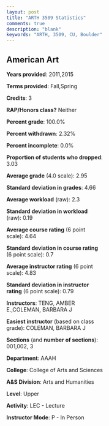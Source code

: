 ```yaml
---
layout: post
title: "ARTH 3509 Statistics"
comments: true
description: "blank"
keywords: "ARTH, 3509, CU, Boulder"
--- 
```

<head>
<script src="https://ajax.googleapis.com/ajax/libs/jquery/2.1.3/jquery.min.js"></script>
<script src="https://dl.dropboxusercontent.com/s/pc42nxpaw1ea4o9/highcharts.js?dl=0"></script>
<!-- <script src="../assets/js/highcharts.js"></script> -->
<style type="text/css">@font-face {
	font-family: "Bebas Neue";
	src: url(https://www.filehosting.org/file/details/544349/BebasNeue%20Regular.otf) format("opentype");
	}
	h1.Bebas { 
		font-family: "Bebas Neue", Verdana, Tahoma;
	}
</style>
</head>
<body>
	<div id="container" style="float: right; width: 45%; height: 88%; margin-left: 2.5%; margin-right: 2.5%;"></div>
	<script language="JavaScript">
		$(document).ready(function() {
		var chart = {type: 'column'};
		var title = {text: 'Grade Distribution'};
		var xAxis = {categories: ['A','B','C','D','F'],crosshair: true};
		var yAxis = {min: 0,title: {text: 'Percentage'}};
		var tooltip = {headerFormat: '<center><b><span style="font-size:20px">{point.key}</span></b></center>',
		               pointFormat: '<td style="padding:0"><b>{point.y:.1f}%</b></td>',
		               footerFormat: '</table>',shared: true,useHTML: true};
		var plotOptions = {column: {pointPadding: 0.0,borderWidth: 0}};  
		var credits = {enabled: false};var series= [{name: 'Percent',data: [29.17,46.35,18.75,4.69,1.04,]}];
		var json = {};
		json.chart = chart;
		json.title = title;
		json.tooltip = tooltip;
		json.xAxis = xAxis;
		json.yAxis = yAxis;  
		json.series = series;
		json.plotOptions = plotOptions;  
		json.credits = credits;
		$('#container').highcharts(json);
	});
	</script>
</body>
			   
## American Art

**Years provided**: 2011,2015

**Terms provided**: Fall,Spring

**Credits**: 3

**RAP/Honors class?** Neither

**Percent grade**: 100.0%

**Percent withdrawn**: 2.32%

**Percent incomplete**: 0.0%

**Proportion of students who dropped**: 3.03

**Average grade** (4.0 scale): 2.95

**Standard deviation in grades**: 4.66

**Average workload** (raw): 2.3

**Standard deviation in workload** (raw): 0.19

**Average course rating** (6 point scale): 4.64

**Standard deviation in course rating** (6 point scale): 0.7

**Average instructor rating** (6 point scale): 4.83

**Standard deviation in instructor rating** (6 point scale): 0.79

**Instructors**: TENG, AMBER E.,COLEMAN, BARBARA J

**Easiest instructor** (based on class grade): COLEMAN, BARBARA J

**Sections** (and **number of sections**): 001,002, 3

**Department**: AAAH

**College**: College of Arts and Sciences

**A&S Division**: Arts and Humanities

**Level**: Upper

**Activity**: LEC - Lecture

**Instructor Mode**: P  - In Person